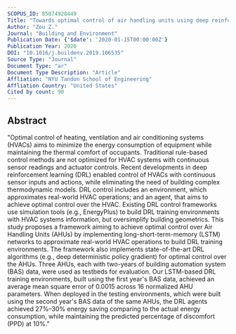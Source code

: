 ```yaml
---
SCOPUS_ID: 85074928449
Title: "Towards optimal control of air handling units using deep reinforcement learning and recurrent neural network"
Author: "Zou Z."
Journal: "Building and Environment"
Publication Date: {'$date': '2020-01-15T00:00:00Z'}
Publication Year: 2020
DOI: "10.1016/j.buildenv.2019.106535"
Source Type: "Journal"
Document Type: "ar"
Document Type Description: "Article"
Affliation: "NYU Tandon School of Engineering"
Affliation Country: "United States"
Cited by count: 90
---
```


## Abstract
"Optimal control of heating, ventilation and air conditioning systems (HVACs) aims to minimize the energy consumption of equipment while maintaining the thermal comfort of occupants. Traditional rule-based control methods are not optimized for HVAC systems with continuous sensor readings and actuator controls. Recent developments in deep reinforcement learning (DRL) enabled control of HVACs with continuous sensor inputs and actions, while eliminating the need of building complex thermodynamic models. DRL control includes an environment, which approximates real-world HVAC operations; and an agent, that aims to achieve optimal control over the HVAC. Existing DRL control frameworks use simulation tools (e.g., EnergyPlus) to build DRL training environments with HVAC systems information, but oversimplify building geometrics. This study proposes a framework aiming to achieve optimal control over Air Handling Units (AHUs) by implementing long-short-term-memory (LSTM) networks to approximate real-world HVAC operations to build DRL training environments. The framework also implements state-of-the-art DRL algorithms (e.g., deep deterministic policy gradient) for optimal control over the AHUs. Three AHUs, each with two-years of building automation system (BAS) data, were used as testbeds for evaluation. Our LSTM-based DRL training environments, built using the first year's BAS data, achieved an average mean square error of 0.0015 across 16 normalized AHU parameters. When deployed in the testing environments, which were built using the second year's BAS data of the same AHUs, the DRL agents achieved 27%–30% energy saving comparing to the actual energy consumption, while maintaining the predicted percentage of discomfort (PPD) at 10%."
